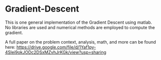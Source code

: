 # Gradient-Descent
This is one general implementation of the Gradient Descent using matlab. No libraries are used and numerical methods are employed to compute the gradient.

A full paper on the problem context, analysis, math, and more can be found here: https://drive.google.com/file/d/1Yaf1py-4Slei9okJODc2DSxMZvhJrKGk/view?usp=sharing
